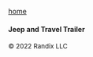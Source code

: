 [home](https://randix.github.io)

#### Jeep and Travel Trailer

<font size=2>© 2022 Randix LLC</font>
